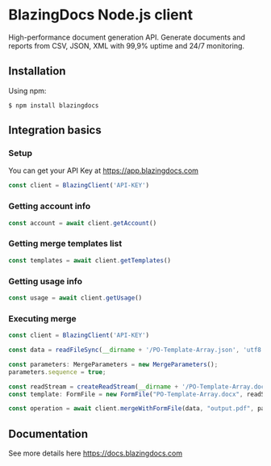 # BlazingDocs Node.js client
High-performance document generation API. Generate documents and reports from СSV, JSON, XML with 99,9% uptime and 24/7 monitoring.

## Installation

Using npm:

```
$ npm install blazingdocs
```

## Integration basics

### Setup

You can get your API Key at https://app.blazingdocs.com

```javascript
const client = BlazingClient('API-KEY')
```

### Getting account info

```javascript
const account = await client.getAccount()
```

### Getting merge templates list

```javascript
const templates = await client.getTemplates()
```

### Getting usage info

```javascript
const usage = await client.getUsage()
```

### Executing merge

```javascript
const client = BlazingClient('API-KEY')

const data = readFileSync(__dirname + '/PO-Template-Array.json', 'utf8');

const parameters: MergeParameters = new MergeParameters();
parameters.sequence = true;

const readStream = createReadStream(__dirname + '/PO-Template-Array.docx');
const template: FormFile = new FormFile("PO-Template-Array.docx", readStream);

const operation = await client.mergeWithFormFile(data, "output.pdf", parameters, template)
```

## Documentation

See more details here https://docs.blazingdocs.com
